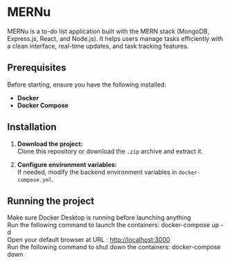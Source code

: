 # MERNu

MERNu is a to-do list application built with the MERN stack (MongoDB, Express.js, React, and Node.js). It helps users manage tasks efficiently with a clean interface, real-time updates, and task tracking features.

## Prerequisites

Before starting, ensure you have the following installed:

- **Docker**  
- **Docker Compose**  

## Installation

1. **Download the project:**  
   Clone this repository or download the `.zip` archive and extract it.

2. **Configure environment variables:**  
   If needed, modify the backend environment variables in `docker-compose.yml`.

## Running the project

Make sure Docker Desktop is running before launching anything  
Run the following command to launch the containers: docker-compose up -d  
Open your default browser at URL : <http://localhost:3000>  
Run the following command to shut down the containers: docker-compose down
